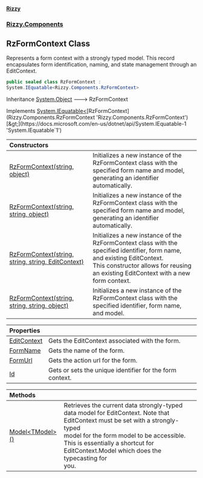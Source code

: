 #### [Rizzy](index 'index')
### [Rizzy.Components](Rizzy.Components 'Rizzy.Components')

## RzFormContext Class

Represents a form context with a strongly typed model. This record encapsulates form identification, naming, and state management through an EditContext.

```csharp
public sealed class RzFormContext :
System.IEquatable<Rizzy.Components.RzFormContext>
```

Inheritance [System.Object](https://docs.microsoft.com/en-us/dotnet/api/System.Object 'System.Object') &#129106; RzFormContext

Implements [System.IEquatable&lt;](https://docs.microsoft.com/en-us/dotnet/api/System.IEquatable-1 'System.IEquatable`1')[RzFormContext](Rizzy.Components.RzFormContext 'Rizzy.Components.RzFormContext')[&gt;](https://docs.microsoft.com/en-us/dotnet/api/System.IEquatable-1 'System.IEquatable`1')

| Constructors | |
| :--- | :--- |
| [RzFormContext(string, object)](Rizzy.Components.RzFormContext.RzFormContext(string,object) 'Rizzy.Components.RzFormContext.RzFormContext(string, object)') | Initializes a new instance of the RzFormContext class with the specified form name and model, generating an identifier automatically. |
| [RzFormContext(string, string, object)](Rizzy.Components.RzFormContext.RzFormContext(string,string,object) 'Rizzy.Components.RzFormContext.RzFormContext(string, string, object)') | Initializes a new instance of the RzFormContext class with the specified form name and model, generating an identifier automatically. |
| [RzFormContext(string, string, string, EditContext)](Rizzy.Components.RzFormContext.RzFormContext(string,string,string,Microsoft.AspNetCore.Components.Forms.EditContext) 'Rizzy.Components.RzFormContext.RzFormContext(string, string, string, Microsoft.AspNetCore.Components.Forms.EditContext)') | Initializes a new instance of the RzFormContext class with the specified identifier, form name, and existing EditContext.<br/>This constructor allows for reusing an existing EditContext with a new form context. |
| [RzFormContext(string, string, string, object)](Rizzy.Components.RzFormContext.RzFormContext(string,string,string,object) 'Rizzy.Components.RzFormContext.RzFormContext(string, string, string, object)') | Initializes a new instance of the RzFormContext class with the specified identifier, form name, and model. |

| Properties | |
| :--- | :--- |
| [EditContext](Rizzy.Components.RzFormContext.EditContext 'Rizzy.Components.RzFormContext.EditContext') | Gets the EditContext associated with the form. |
| [FormName](Rizzy.Components.RzFormContext.FormName 'Rizzy.Components.RzFormContext.FormName') | Gets the name of the form. |
| [FormUrl](Rizzy.Components.RzFormContext.FormUrl 'Rizzy.Components.RzFormContext.FormUrl') | Gets the action url for the form. |
| [Id](Rizzy.Components.RzFormContext.Id 'Rizzy.Components.RzFormContext.Id') | Gets or sets the unique identifier for the form context. |

| Methods | |
| :--- | :--- |
| [Model&lt;TModel&gt;()](Rizzy.Components.RzFormContext.Model_TModel_() 'Rizzy.Components.RzFormContext.Model<TModel>()') | Retrieves the current data strongly-typed data model for EditContext. Note that EditContext must be set with a strongly-typed<br/>model for the form model to be accessible.  This is essentially a shortcut for EditContext.Model which does the typecasting for<br/>you. |

